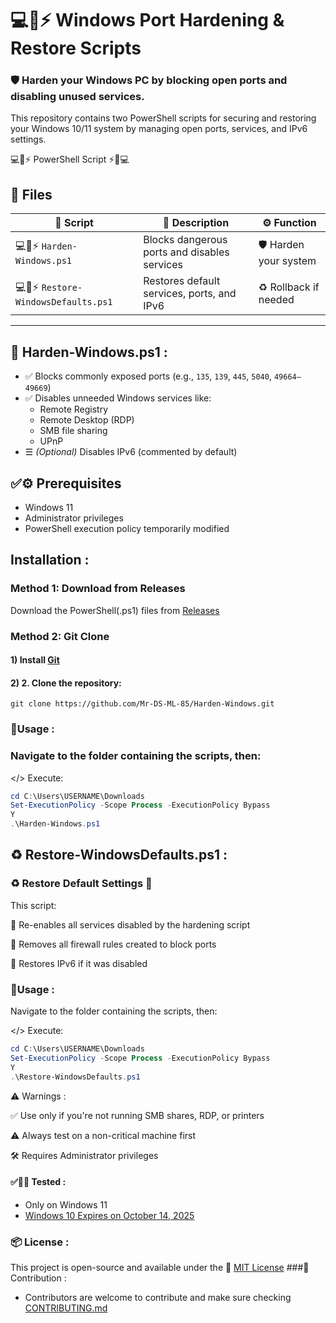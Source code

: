  # 💻📜⚡ Windows Port Hardening & Restore Scripts
 
### 🛡️ Harden your Windows PC by blocking open ports and disabling unused services.
This repository contains two PowerShell scripts for securing and restoring your Windows 10/11 system by managing open ports, services, and IPv6 settings.

💻📜⚡ PowerShell Script ⚡📜💻

## 📁 Files

| 📝 Script                       | 📄 Description                                 | ⚙️ Function                |
|-------------------------------|-------------------------------------------------|----------------------------|
| 💻📜⚡ `Harden-Windows.ps1`      | Blocks dangerous ports and disables services    | 🛡️ Harden your system       |
| 💻📜⚡ `Restore-WindowsDefaults.ps1` | Restores default services, ports, and IPv6      | ♻️ Rollback if needed       |

---

## 🧱 Harden-Windows.ps1 :

- ✅ Blocks commonly exposed ports (e.g., `135`, `139`, `445`, `5040`, `49664–49669`)
- ✅ Disables unneeded Windows services like:
  - Remote Registry  
  - Remote Desktop (RDP)  
  - SMB file sharing  
  - UPnP
- ☰ *(Optional)* Disables IPv6 (commented by default)

## ✅⚙️ Prerequisites
- Windows 11
- Administrator privileges
- PowerShell execution policy temporarily modified
  
## Installation :

### Method 1: Download from Releases
Download the PowerShell(.ps1) files from [Releases](https://github.com/Mr-DS-ML-85/Harden-Windows/releases)

### Method 2: Git Clone

#### 1) Install [Git](https://git-scm.com/downloads)
#### 2) 2. Clone the repository:
```
git clone https://github.com/Mr-DS-ML-85/Harden-Windows.git
```

### 🔧Usage :

### Navigate to the folder containing the scripts, then:

  </> Execute:
  ```powershell
cd C:\Users\USERNAME\Downloads
Set-ExecutionPolicy -Scope Process -ExecutionPolicy Bypass
Y
.\Harden-Windows.ps1
```

## ♻️ Restore-WindowsDefaults.ps1 :

### ♻️ Restore Default Settings 🔧

This script:

🔂 Re-enables all services disabled by the hardening script

🔂 Removes all firewall rules created to block ports

🔂 Restores IPv6 if it was disabled

### 🔧Usage :

Navigate to the folder containing the scripts, then:

  </> Execute:
  ```powershell
cd C:\Users\USERNAME\Downloads
Set-ExecutionPolicy -Scope Process -ExecutionPolicy Bypass
Y
.\Restore-WindowsDefaults.ps1
```

⚠️ Warnings :

  ✅️ Use only if you're not running SMB shares, RDP, or printers

  ⚠️ Always test on a non-critical machine first

  🛠 Requires Administrator privileges

#### ✅🧪📝 Tested :

- Only on Windows 11
- [Windows 10 Expires on October 14, 2025](https://support.microsoft.com/en-us/windows/windows-10-support-ends-on-october-14-2025-2ca8b313-1946-43d3-b55c-2b95b107f281)

### 📦 License :

 This project is open-source and available under the 📜 [MIT License](LICENSE)
###🤝 Contribution :
- Contributors are welcome to contribute and make sure checking [CONTRIBUTING.md](https://github.com/Mr-DS-ML-85/Harden-Windows/blob/main/CONTRIBUTING.md)

